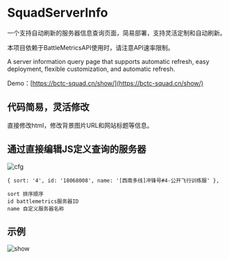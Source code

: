 # SquadServerInfo
一个支持自动刷新的服务器信息查询页面，简易部署，支持灵活定制和自动刷新。

本项目依赖于BattleMetricsAPI使用时，请注意API速率限制。

A server information query page that supports automatic refresh, easy deployment, flexible customization, and automatic refresh.

Demo：[https://bctc-squad.cn/show/](https://bctc-squad.cn/show/)

## 代码简易，灵活修改
直接修改html，修改背景图片URL和网站标题等信息。
## 通过直接编辑JS定义查询的服务器
![cfg](https://z1.ax1x.com/2023/12/08/pigvUhR.png)
```
{ sort: '4', id: '18068008', name: '[西南多线]冲锋号#4-公开飞行训练服' },

sort 排序顺序
id battlemetrics服务器ID
name 自定义服务器名称
```
## 示例
![show](https://z1.ax1x.com/2023/12/08/pigvw1x.png)
